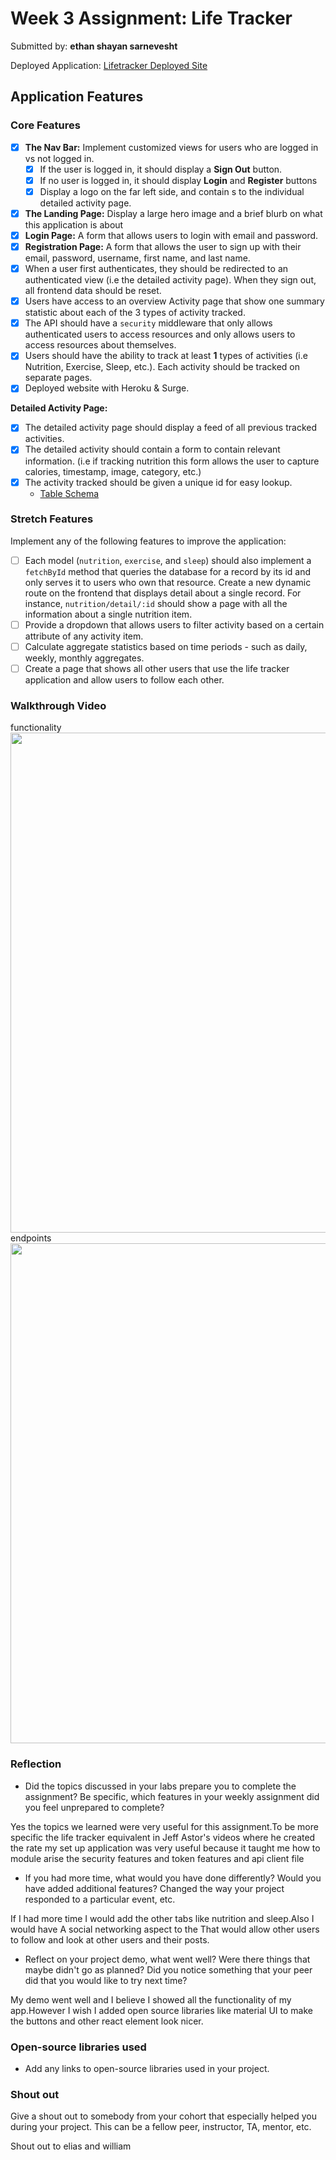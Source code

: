 

# Week 3 Assignment: Life Tracker

Submitted by: **ethan shayan sarnevesht**

Deployed Application: [Lifetracker Deployed Site](https://innocent-crow-shayan.surge.sh/)

## Application Features

### Core Features

- [x] **The Nav Bar:** Implement customized views for users who are logged in vs not logged in.
  - [x] If the user is logged in, it should display a **Sign Out** button. 
  - [x] If no user is logged in, it should display **Login** and **Register** buttons
  - [x] Display a logo on the far left side, and contain 
  s to the individual detailed activity page. 
- [x] **The Landing Page:** Display a large hero image and a brief blurb on what this application is about
- [x] **Login Page:** A form that allows users to login with email and password.
- [x] **Registration Page:** A form that allows the user to sign up with their email, password, username, first name, and last name.
- [x] When a user first authenticates, they should be redirected to an authenticated view (i.e the detailed activity page). When they sign out, all frontend data should be reset.
- [x] Users have access to an overview Activity page that show one summary statistic about each of the 3 types of activity tracked.
- [x] The API should have a `security` middleware that only allows authenticated users to access resources and only allows users to access resources about themselves. 
- [x] Users should have the ability to track at least **1** types of activities (i.e Nutrition, Exercise, Sleep, etc.). Each activity should be tracked on separate pages.
- [x] Deployed website with Heroku & Surge. 

**Detailed Activity Page:**
- [x] The detailed activity page should display a feed of all previous tracked activities.
- [x] The detailed activity should contain a form to contain relevant information. (i.e if tracking nutrition this form allows the user to capture calories, timestamp, image, category, etc.) 
- [x] The activity tracked should be given a unique id for easy lookup.
  * [Table Schema](https://github.com/shayans66/LifeTracker-Application/blob/master/lifetracker_backend/life-tracker-schema.sql) 

### Stretch Features

Implement any of the following features to improve the application:
- [ ] Each model (`nutrition`, `exercise`, and `sleep`) should also implement a `fetchById` method that queries the database for a record by its id and only serves it to users who own that resource. Create a new dynamic route on the frontend that displays detail about a single record. For instance, `nutrition/detail/:id` should show a page with all the information about a single nutrition item.
- [ ] Provide a dropdown that allows users to filter activity based on a certain attribute of any activity item.
- [ ] Calculate aggregate statistics based on time periods - such as daily, weekly, monthly aggregates.
- [ ] Create a page that shows all other users that use the life tracker application and allow users to follow each other.

### Walkthrough Video

functionality<br>
<img width=800 src="https://github.com/shayans66/gif-dummy-repo/blob/main/lifetrack.gif" width="200px"><br>
endpoints<br>
<img width=800 src="https://github.com/shayans66/gif-dummy-repo/blob/main/lifetracki.gif?raw=true" width="200px">

### Reflection

* Did the topics discussed in your labs prepare you to complete the assignment? Be specific, which features in your weekly assignment did you feel unprepared to complete?

Yes the topics we learned were very useful for this assignment.To be more specific the life tracker equivalent in Jeff Astor's videos where he created the rate my set up application was very useful because it taught me how to module arise the security features and token features and api client file

* If you had more time, what would you have done differently? Would you have added additional features? Changed the way your project responded to a particular event, etc.
  
If I had more time I would add the other tabs like nutrition and sleep.Also I would have A social networking aspect to the That would allow other users to follow and look at other users and their posts.

* Reflect on your project demo, what went well? Were there things that maybe didn't go as planned? Did you notice something that your peer did that you would like to try next time?

My demo went well and I believe I showed all the functionality of my app.However I wish I added open source libraries like material UI to make the buttons and other react element look nicer.

### Open-source libraries used

- Add any links to open-source libraries used in your project.

### Shout out

Give a shout out to somebody from your cohort that especially helped you during your project. This can be a fellow peer, instructor, TA, mentor, etc.

Shout out to elias and william
